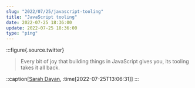 ```yaml
---
slug: "2022/07/25/javascript-tooling"
title: "JavaScript tooling"
date: 2022-07-25 18:36:00
update: 2022-07-25 18:36:00
type: "ping"
---
```


:::figure{.source.twitter}
> Every bit of joy that building things in JavaScript gives you, its tooling takes it all back.

::caption[[Sarah Dayan](https://twitter.com/frontstuff_io/status/1551554491270500352), :time[2022-07-25T13:06:31]]
:::
